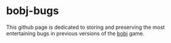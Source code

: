 # bobj-bugs

This github page is dedicated to storing and preserving the most entertaining bugs in previous versions of the [bobj](https://www.github.com/ebulatheduck/bobj) game.
